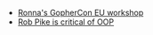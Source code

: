 - [Ronna's GopherCon EU workshop](https://gophercon.eu/workshops/#ood)
- [Rob Pike is critical of OOP](https://en.wikipedia.org/wiki/Object-oriented_programming#cite_note-47)